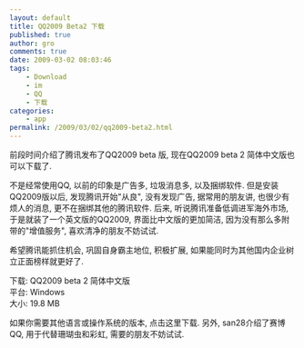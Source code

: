 ```yaml
---
layout: default
title: QQ2009 Beta2 下载
published: true
author: gro
comments: true
date: 2009-03-02 08:03:46
tags:
    - Download
    - im
    - QQ
    - 下载
categories:
    - app
permalink: /2009/03/02/qq2009-beta2.html
---
```

前段时间介绍了腾讯发布了QQ2009 beta 版, 现在QQ2009 beta 2 简体中文版也可以下载了.

不是经常使用QQ, 以前的印象是广告多, 垃圾消息多, 以及捆绑软件. 但是安装QQ2009版以后, 发现腾讯开始"从良", 没有发现广告, 据常用的朋友讲, 也很少有烦人的消息, 更不在捆绑其他的腾讯软件. 后来, 听说腾讯准备低调进军海外市场, 于是就装了一个英文版的QQ2009, 界面比中文版的更加简洁, 因为没有那么多附带的"增值服务", 喜欢清净的朋友不妨试试.

希望腾讯能抓住机会, 巩固自身霸主地位, 积极扩展, 如果能同时为其他国内企业树立正面榜样就更好了.

下载: QQ2009 beta 2 简体中文版   
平台: Windows   
大小: 19.8 MB

如果你需要其他语言或操作系统的版本, 点击这里下载. 另外, san28介绍了赛博QQ, 用于代替珊瑚虫和彩虹, 需要的朋友不妨试试.